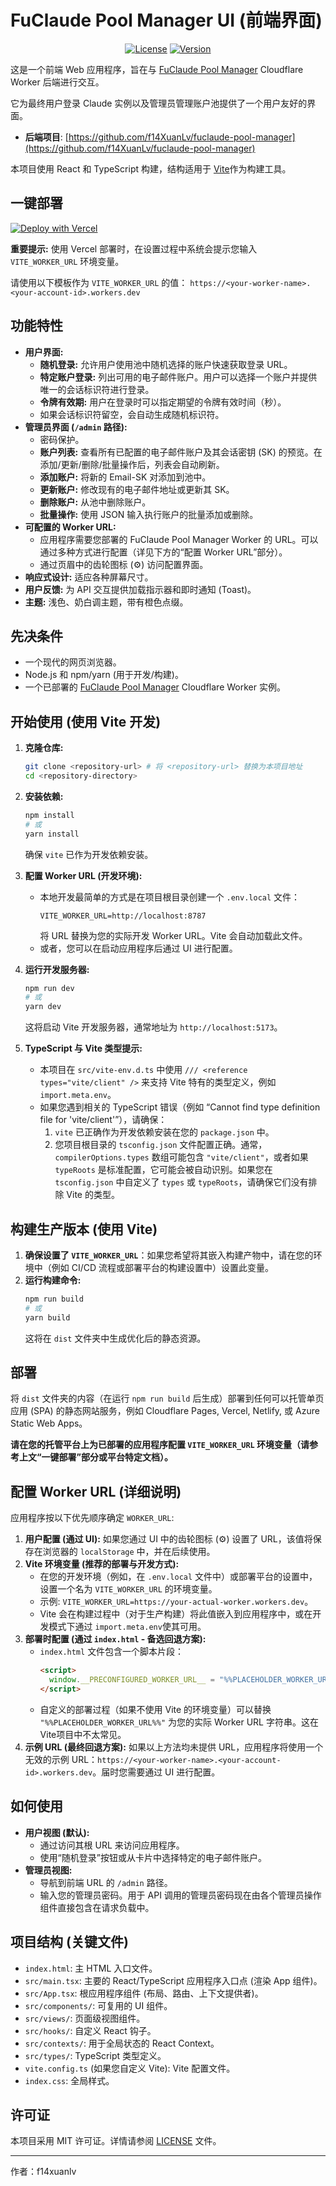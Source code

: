# FuClaude Pool Manager UI (前端界面)

<div align="center">

[![License](https://img.shields.io/badge/License-MIT-green?style=for-the-badge)](./LICENSE)
[![Version](https://img.shields.io/badge/Version-0.1.1-blue?style=for-the-badge)](https://github.com/f14XuanLv/fuclaude-pool-manager-ui)

</div>

这是一个前端 Web 应用程序，旨在与 [FuClaude Pool Manager](https://github.com/f14XuanLv/fuclaude-pool-manager) Cloudflare Worker 后端进行交互。

它为最终用户登录 Claude 实例以及管理员管理账户池提供了一个用户友好的界面。

- **后端项目**: [https://github.com/f14XuanLv/fuclaude-pool-manager](https://github.com/f14XuanLv/fuclaude-pool-manager)

本项目使用 React 和 TypeScript 构建，结构适用于 [Vite](https://vitejs.dev/)作为构建工具。

## 一键部署

[![Deploy with Vercel](https://vercel.com/button)](https://vercel.com/new/clone?repository-url=https%3A%2F%2Fgithub.com%2Ff14XuanLv%2Ffuclaude-pool-manager-ui&env=VITE_WORKER_URL&envDescription=Enter%20your%20FuClaude%20Pool%20Manager%20Worker%20URL%20(e.g.,%20https%3A%2F%2Fname.account.workers.dev)&project-name=fuclaude-pool-ui&repository-name=fuclaude-pool-manager-ui)

**重要提示:** 使用 Vercel 部署时，在设置过程中系统会提示您输入 `VITE_WORKER_URL` 环境变量。

请使用以下模板作为 `VITE_WORKER_URL` 的值： `https://<your-worker-name>.<your-account-id>.workers.dev`

## 功能特性

*   **用户界面:**
    *   **随机登录:** 允许用户使用池中随机选择的账户快速获取登录 URL。
    *   **特定账户登录:** 列出可用的电子邮件账户。用户可以选择一个账户并提供唯一的会话标识符进行登录。
    *   **令牌有效期:** 用户在登录时可以指定期望的令牌有效时间（秒）。
    *   如果会话标识符留空，会自动生成随机标识符。
*   **管理员界面 (`/admin` 路径):**
    *   密码保护。
    *   **账户列表:** 查看所有已配置的电子邮件账户及其会话密钥 (SK) 的预览。在添加/更新/删除/批量操作后，列表会自动刷新。
    *   **添加账户:** 将新的 Email-SK 对添加到池中。
    *   **更新账户:** 修改现有的电子邮件地址或更新其 SK。
    *   **删除账户:** 从池中删除账户。
    *   **批量操作:** 使用 JSON 输入执行账户的批量添加或删除。
*   **可配置的 Worker URL:**
    *   应用程序需要您部署的 FuClaude Pool Manager Worker 的 URL。可以通过多种方式进行配置（详见下方的“配置 Worker URL”部分）。
    *   通过页眉中的齿轮图标 (⚙️) 访问配置界面。
*   **响应式设计:** 适应各种屏幕尺寸。
*   **用户反馈:** 为 API 交互提供加载指示器和即时通知 (Toast)。
*   **主题:** 浅色、奶白调主题，带有橙色点缀。

## 先决条件

*   一个现代的网页浏览器。
*   Node.js 和 npm/yarn (用于开发/构建)。
*   一个已部署的 [FuClaude Pool Manager](https://github.com/f14XuanLv/fuclaude-pool-manager) Cloudflare Worker 实例。

## 开始使用 (使用 Vite 开发)

1.  **克隆仓库:**
    ```bash
    git clone <repository-url> # 将 <repository-url> 替换为本项目地址
    cd <repository-directory>
    ```
2.  **安装依赖:**
    ```bash
    npm install
    # 或
    yarn install
    ```
    确保 `vite` 已作为开发依赖安装。
3.  **配置 Worker URL (开发环境):**
    *   本地开发最简单的方式是在项目根目录创建一个 `.env.local` 文件：
        ```env
        VITE_WORKER_URL=http://localhost:8787
        ```
        将 URL 替换为您的实际开发 Worker URL。Vite 会自动加载此文件。
    *   或者，您可以在启动应用程序后通过 UI 进行配置。

4.  **运行开发服务器:**
    ```bash
    npm run dev
    # 或
    yarn dev
    ```
    这将启动 Vite 开发服务器，通常地址为 `http://localhost:5173`。

5.  **TypeScript 与 Vite 类型提示:**
    *   本项目在 `src/vite-env.d.ts` 中使用 `/// <reference types="vite/client" />` 来支持 Vite 特有的类型定义，例如 `import.meta.env`。
    *   如果您遇到相关的 TypeScript 错误（例如 “Cannot find type definition file for 'vite/client'”），请确保：
        1.  `vite` 已正确作为开发依赖安装在您的 `package.json` 中。
        2.  您项目根目录的 `tsconfig.json` 文件配置正确。通常，`compilerOptions.types` 数组可能包含 `"vite/client"`，或者如果 `typeRoots` 是标准配置，它可能会被自动识别。如果您在 `tsconfig.json` 中自定义了 `types` 或 `typeRoots`，请确保它们没有排除 Vite 的类型。

## 构建生产版本 (使用 Vite)

1.  **确保设置了 `VITE_WORKER_URL`**：如果您希望将其嵌入构建产物中，请在您的环境中（例如 CI/CD 流程或部署平台的构建设置中）设置此变量。
2.  **运行构建命令:**
    ```bash
    npm run build
    # 或
    yarn build
    ```
    这将在 `dist` 文件夹中生成优化后的静态资源。

## 部署

将 `dist` 文件夹的内容（在运行 `npm run build` 后生成）部署到任何可以托管单页应用 (SPA) 的静态网站服务，例如 Cloudflare Pages, Vercel, Netlify, 或 Azure Static Web Apps。

**请在您的托管平台上为已部署的应用程序配置 `VITE_WORKER_URL` 环境变量（请参考上文“一键部署”部分或平台特定文档）。**

## 配置 Worker URL (详细说明)

应用程序按以下优先顺序确定 `WORKER_URL`:

1.  **用户配置 (通过 UI):** 如果您通过 UI 中的齿轮图标 (⚙️) 设置了 URL，该值将保存在浏览器的 `localStorage` 中，并在后续使用。
2.  **Vite 环境变量 (推荐的部署与开发方式):**
    *   在您的开发环境（例如，在 `.env.local` 文件中）或部署平台的设置中，设置一个名为 `VITE_WORKER_URL` 的环境变量。
    *   示例: `VITE_WORKER_URL=https://your-actual-worker.workers.dev`。
    *   Vite 会在构建过程中（对于生产构建）将此值嵌入到应用程序中，或在开发模式下通过 `import.meta.env`使其可用。
3.  **部署时配置 (通过 `index.html` - 备选回退方案):**
    *   `index.html` 文件包含一个脚本片段：
        ```html
        <script>
          window.__PRECONFIGURED_WORKER_URL__ = "%%PLACEHOLDER_WORKER_URL%%";
        </script>
        ```
    *   自定义的部署过程（如果不使用 Vite 的环境变量）可以替换 `"%%PLACEHOLDER_WORKER_URL%%"` 为您的实际 Worker URL 字符串。这在 Vite项目中不太常见。
4.  **示例 URL (最终回退方案):** 如果以上方法均未提供 URL，应用程序将使用一个无效的示例 URL：`https://<your-worker-name>.<your-account-id>.workers.dev`。届时您需要通过 UI 进行配置。

## 如何使用

*   **用户视图 (默认):**
    *   通过访问其根 URL 来访问应用程序。
    *   使用“随机登录”按钮或从卡片中选择特定的电子邮件账户。
*   **管理员视图:**
    *   导航到前端 URL 的 `/admin` 路径。
    *   输入您的管理员密码。用于 API 调用的管理员密码现在由各个管理员操作组件直接包含在请求负载中。

## 项目结构 (关键文件)

*   `index.html`: 主 HTML 入口文件。
*   `src/main.tsx`: 主要的 React/TypeScript 应用程序入口点 (渲染 App 组件)。
*   `src/App.tsx`: 根应用程序组件 (布局、路由、上下文提供者)。
*   `src/components/`: 可复用的 UI 组件。
*   `src/views/`: 页面级视图组件。
*   `src/hooks/`: 自定义 React 钩子。
*   `src/contexts/`: 用于全局状态的 React Context。
*   `src/types/`: TypeScript 类型定义。
*   `vite.config.ts` (如果您自定义 Vite): Vite 配置文件。
*   `index.css`: 全局样式。

## 许可证

本项目采用 MIT 许可证。详情请参阅 [LICENSE](LICENSE) 文件。

---
作者：f14xuanlv